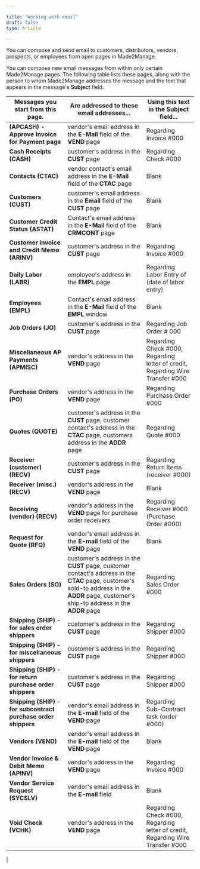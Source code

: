 ```yaml
---

title: "Working with email"
draft: false
type: Article

---
```


You can compose and send email to customers, distributors, vendors, prospects, or employees from open pages in Made2Manage.

You can compose new email messages from within only certain Made2Manage pages. The following table lists these pages, along with the person to whom Made2Manage addresses the message and the text that appears in the message's **Subject** field.

| Messages you start  from this page.                           | Are addressed to these  email addresses...                                                                                                                                                 | Using this text  in the Subject field...                                         |
|---------------------------------------------------------------|--------------------------------------------------------------------------------------------------------------------------------------------------------------------------------------------|----------------------------------------------------------------------------------|
| **(APCASH) - Approve Invoice for Payment page**               | vendor's email address in the **E-Mail** field of the **VEND** page                                                                                                                        | Regarding Invoice #000                                                          |
| **Cash Receipts (CASH)**                                      | customer's address in the **CUST** page                                                                                                                                                    | Regarding Check #000                                                            |
| **Contacts (CTAC)**                                           | vendor contact's email address in the **E-Mail** field of the **CTAC** page                                                                                                                | Blank                                                                            |
| **Customers (CUST)**                                          | customer's email address in the **Email** field of the **CUST** page                                                                                                                       | Blank                                                                            |
| **Customer Credit Status (ASTAT)**                            | Contact's email address in the **E-Mail** field of the **CRMCONT** page                                                                                                                    | Blank                                                                            |
| **Customer Invoice and Credit Memo (ARINV)**                  | customer's address in the **CUST** page                                                                                                                                                    | Regarding Invoice #000                                                          |
| **Daily Labor (LABR)**                                        | employee's address in the **EMPL** page                                                                                                                                                    | Regarding Labor Entry of (date of labor entry)                                   |
| **Employees (EMPL)**                                          | Contact's email address in the **E-Mail** field of the **EMPL** window                                                                                                                     | Blank                                                                            |
| **Job Orders (JO)**                                           | customer's address in the **CUST** page                                                                                                                                                    | Regarding Job Order # 000                                                       |
| **Miscellaneous AP Payments (APMISC)**                        | vendor's address in the **VEND** page                                                                                                                                                      | Regarding Check #000, Regarding letter of credit, Regarding Wire Transfer #000 |
| **Purchase Orders (PO)**                                      | vendor's address in the **VEND** page                                                                                                                                                      | Regarding Purchase Order #000                                                   |
| **Quotes (QUOTE)**                                            | customer's address in the **CUST** page, customer contact's address in the **CTAC** page, customers address in the **ADDR** page                                                           | Regarding Quote #000                                                            |
| **Receiver (customer) (RECV)**                                | customer's address in the **CUST** page                                                                                                                                                    | Regarding Return Items (receiver #000)                                          |
| **Receiver (misc.) (RECV)**                                   | vendor's address in the **VEND** page                                                                                                                                                      | Blank                                                                            |
| **Receiving (vendor) (RECV)**                                 | vendor's address in the **VEND** page for purchase order receivers                                                                                                                         | Regarding Receiver #000 (Purchase Order #000)                                  |
| **Request for Quote (RFQ)**                                    | vendor's email address in the **E-mail** field of the **VEND** page                                                                                                                        | Blank                                                                            |
| **Sales Orders (SO)**                                         | customer's address in the **CUST** page, customer contact's address in the **CTAC** page, customer's sold-to address in the **ADDR** page, customer's ship-to address in the **ADDR** page | Regarding Sales Order #000                                                      |
| **Shipping (SHIP) - for sales order shippers**                | customer's address in the **CUST** page                                                                                                                                                    | Regarding Shipper #000                                                          |
| **Shipping (SHIP) - for miscellaneous shippers**              | customer's address in the **CUST** page                                                                                                                                                    | Regarding Shipper #000                                                          |
| **Shipping (SHIP) - for return purchase order shippers**      | customer's address in the **CUST** page                                                                                                                                                    | Regarding Shipper #000                                                          |
| **Shipping (SHIP) - for subcontract purchase order shippers** | vendor's email address in the **E-mail** field of the **VEND** page                                                                                                                        | Regarding Sub-Contract task (order #000)                                        |
| **Vendors (VEND)**                                            | vendor's email address in the **E-mail** field of the **VEND** page                                                                                                                        | Blank                                                                            |
| **Vendor Invoice & Debit Memo (APINV)**                       | vendor's address in the **VEND** page                                                                                                                                                      | Regarding Invoice #000                                                          |
| **Vendor Service Request (SYCSLV)**                           | vendor's email address in the **E-mail** field                                                                                                                                             |  Blank                                                                           |
| **Void Check (VCHK)**                                         | vendor's address in the **VEND** page                                                                                                                                                      | Regarding Check #000, Regarding letter of credit, Regarding Wire Transfer #000 |
|



​